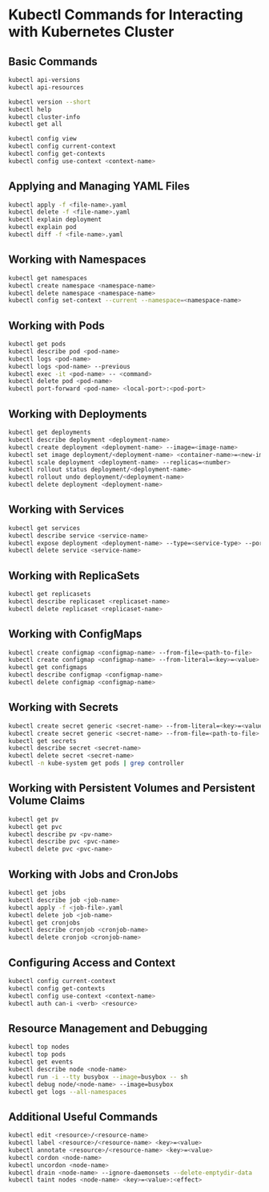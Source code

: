 # Kubectl Commands for Interacting with Kubernetes Cluster

## Basic Commands
```bash
kubectl api-versions
kubectl api-resources

kubectl version --short
kubectl help
kubectl cluster-info
kubectl get all

kubectl config view
kubectl config current-context
kubectl config get-contexts
kubectl config use-context <context-name>
```

## Applying and Managing YAML Files
```bash
kubectl apply -f <file-name>.yaml
kubectl delete -f <file-name>.yaml
kubectl explain deployment
kubectl explain pod
kubectl diff -f <file-name>.yaml
```

## Working with Namespaces
```bash
kubectl get namespaces
kubectl create namespace <namespace-name>
kubectl delete namespace <namespace-name>
kubectl config set-context --current --namespace=<namespace-name>
```

## Working with Pods
```bash
kubectl get pods
kubectl describe pod <pod-name>
kubectl logs <pod-name>
kubectl logs <pod-name> --previous
kubectl exec -it <pod-name> -- <command>
kubectl delete pod <pod-name>
kubectl port-forward <pod-name> <local-port>:<pod-port>
```

## Working with Deployments
```bash
kubectl get deployments
kubectl describe deployment <deployment-name>
kubectl create deployment <deployment-name> --image=<image-name>
kubectl set image deployment/<deployment-name> <container-name>=<new-image>
kubectl scale deployment <deployment-name> --replicas=<number>
kubectl rollout status deployment/<deployment-name>
kubectl rollout undo deployment/<deployment-name>
kubectl delete deployment <deployment-name>
```

## Working with Services
```bash
kubectl get services
kubectl describe service <service-name>
kubectl expose deployment <deployment-name> --type=<service-type> --port=<port> --target-port=<target-port>
kubectl delete service <service-name>
```

## Working with ReplicaSets
```bash
kubectl get replicasets
kubectl describe replicaset <replicaset-name>
kubectl delete replicaset <replicaset-name>
```

## Working with ConfigMaps
```bash
kubectl create configmap <configmap-name> --from-file=<path-to-file>
kubectl create configmap <configmap-name> --from-literal=<key>=<value>
kubectl get configmaps
kubectl describe configmap <configmap-name>
kubectl delete configmap <configmap-name>
```

## Working with Secrets
```bash
kubectl create secret generic <secret-name> --from-literal=<key>=<value>
kubectl create secret generic <secret-name> --from-file=<path-to-file>
kubectl get secrets
kubectl describe secret <secret-name>
kubectl delete secret <secret-name>
kubectl -n kube-system get pods | grep controller
```

## Working with Persistent Volumes and Persistent Volume Claims
```bash
kubectl get pv
kubectl get pvc
kubectl describe pv <pv-name>
kubectl describe pvc <pvc-name>
kubectl delete pvc <pvc-name>
```

## Working with Jobs and CronJobs
```bash
kubectl get jobs
kubectl describe job <job-name>
kubectl apply -f <job-file>.yaml
kubectl delete job <job-name>
kubectl get cronjobs
kubectl describe cronjob <cronjob-name>
kubectl delete cronjob <cronjob-name>
```

## Configuring Access and Context
```bash
kubectl config current-context
kubectl config get-contexts
kubectl config use-context <context-name>
kubectl auth can-i <verb> <resource>
```

## Resource Management and Debugging
```bash
kubectl top nodes
kubectl top pods
kubectl get events
kubectl describe node <node-name>
kubectl run -i --tty busybox --image=busybox -- sh
kubectl debug node/<node-name> --image=busybox
kubectl get logs --all-namespaces
```

## Additional Useful Commands
```bash
kubectl edit <resource>/<resource-name>
kubectl label <resource>/<resource-name> <key>=<value>
kubectl annotate <resource>/<resource-name> <key>=<value>
kubectl cordon <node-name>
kubectl uncordon <node-name>
kubectl drain <node-name> --ignore-daemonsets --delete-emptydir-data
kubectl taint nodes <node-name> <key>=<value>:<effect>
```

